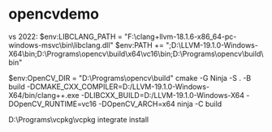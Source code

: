 # opencvdemo

vs 2022:
$env:LIBCLANG_PATH = "F:\clang+llvm-18.1.6-x86_64-pc-windows-msvc\bin\libclang.dll"
$env:PATH += ";D:\LLVM-19.1.0-Windows-X64\bin;D:\Programs\opencv\build\x64\vc16\bin;D:\Programs\opencv\build\bin"

$env:OpenCV_DIR = "D:\Programs\opencv\build"
cmake -G Ninja -S . -B build -DCMAKE_CXX_COMPILER=D:/LLVM-19.1.0-Windows-X64/bin/clang++.exe -DLIBCXX_BUILD=D:/LLVM-19.1.0-Windows-X64 -DOpenCV_RUNTIME=vc16 -DOpenCV_ARCH=x64
ninja -C build

D:\Programs\vcpkg\vcpkg integrate install
